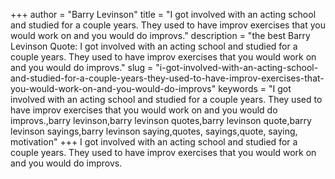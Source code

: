 +++
author = "Barry Levinson"
title = "I got involved with an acting school and studied for a couple years. They used to have improv exercises that you would work on and you would do improvs."
description = "the best Barry Levinson Quote: I got involved with an acting school and studied for a couple years. They used to have improv exercises that you would work on and you would do improvs."
slug = "i-got-involved-with-an-acting-school-and-studied-for-a-couple-years-they-used-to-have-improv-exercises-that-you-would-work-on-and-you-would-do-improvs"
keywords = "I got involved with an acting school and studied for a couple years. They used to have improv exercises that you would work on and you would do improvs.,barry levinson,barry levinson quotes,barry levinson quote,barry levinson sayings,barry levinson saying,quotes, sayings,quote, saying, motivation"
+++
I got involved with an acting school and studied for a couple years. They used to have improv exercises that you would work on and you would do improvs.
